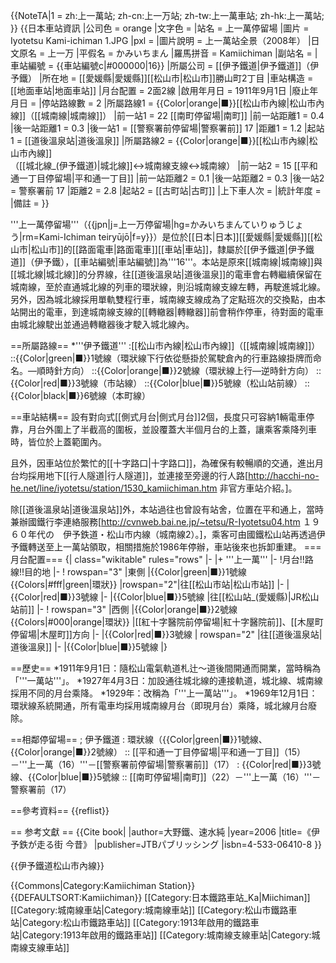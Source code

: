 {{NoteTA|1 = zh:上一萬站; zh-cn:上一万站; zh-tw:上一萬車站; zh-hk:上一萬站; }}
{{日本車站資訊
|公司色     = orange
|文字色     =
|站名       = 上一萬停留場
|圖片       = Iyotetsu Kami-ichiman 1.JPG
|pxl        = 
|圖片說明   = 上一萬站全景（2008年）
|日文原名   = 上一万
|平假名     = かみいちまん 
|羅馬拼音   = Kamiichiman
|副站名     = 
|車站編號   = {{車站編號c|#000000|16}}
|所屬公司   = [[伊予鐵道|伊予鐵道]]（伊予鐵）
|所在地     = [[愛媛縣|愛媛縣]][[松山市|松山市]]勝山町2丁目
|車站構造   = [[地面車站|地面車站]]
|月台配置   = 2面2線
|啟用年月日 = 1911年9月1日
|廢止年月日 =
|停站路線數 = 2
|所屬路線1  = {{Color|orange|■}}[[松山市內線|松山市內線]]（[[城南線|城南線]]）
|前一站1    = 22 [[南町停留場|南町]]
|前一站距離1 = 0.4
|後一站距離1 = 0.3
|後一站1    = [[警察署前停留場|警察署前]] 17
|距離1      = 1.2
|起站1      = [[道後溫泉站|道後溫泉]]
|所屬路線2  = {{Color|orange|■}}[[松山市內線|松山市內線]]<br>（[[城北線_(伊予鐵道)|城北線]]↔城南線支線↔城南線）
|前一站2    = 15 [[平和通一丁目停留場|平和通一丁目]]
|前一站距離2 = 0.1
|後一站距離2 = 0.3
|後一站2    = 警察署前 17
|距離2      = 2.8
|起站2      = [[古町站|古町]]
|上下車人次 = 
|統計年度   = 
|備註       = 
}}

'''上一萬停留場'''（{{jpn|j=上一万停留場|hg=かみいちまんていりゅうじょう|rm=Kami-Ichiman teiryūjō|f=y}}）是位於[[日本|日本]][[愛媛縣|愛媛縣]][[松山市|松山市]]的[[路面電車|路面電車]][[車站|車站]]，隸屬於[[伊予鐵道|伊予鐵道]]（伊予鐵），[[車站編號|車站編號]]為'''16'''。本站是原來[[城南線|城南線]]與[[城北線|城北線]]的分界線，往[[道後溫泉站|道後溫泉]]的電車會右轉繼續保留在城南線，至於直通城北線的列車的環狀線，則沿城南線支線左轉，再駛進城北線。另外，因為城北線採用單軌雙程行車，城南線支線成為了定點班次的交換點，由本站開出的電車，到達城南線支線的[[轉轍器|轉轍器]]前會稍作停車，待對面的電車由城北線駛出並通過轉轍器後才駛入城北線內。

==所屬路線==
*'''伊予鐵道'''
:[[松山市內線|松山市內線]]（[[城南線|城南線]]）
::{{Color|green|■}}1號線（環狀線下行<ref name="one">依從懸掛於駕駛倉內的行車路線掛牌而命名。</ref>—順時針方向）
::{{Color|orange|■}}2號線（環狀線上行<ref name="one"/>—逆時針方向）
::{{Color|red|■}}3號線（市站線）
::{{Color|blue|■}}5號線（松山站前線）
::{{Color|black|■}}6號線（本町線）

==車站結構==
設有對向式[[側式月台|側式月台]]2個，長度只可容納1輛電車停靠，月台外圍上了半截高的圍板，並設覆蓋大半個月台的上蓋，讓乘客乘降列車時，皆位於上蓋範圍內。

且外，因車站位於繁忙的[[十字路口|十字路口]]，為確保有較暢順的交通，進出月台均採用地下[[行人隧道|行人隧道]]，並連接至旁邊的行人路<ref>[http://hacchi-no-he.net/line/iyotetsu/station/1530_kamiichiman.htm 非官方車站介紹。]</ref>。

除[[道後溫泉站|道後溫泉站]]外，本站過往也曾設有站舍，位置在平和通上，當時兼辦國鐵行李連絡服務<ref>[http://cvnweb.bai.ne.jp/~tetsu/R-Iyotetsu04.htm １９６０年代の　伊予鉄道・松山市内線（城南線2）。]</ref>，乘客可由國鐵松山站再透過伊予鐵轉送至上一萬站領取，相關措施於1986年停辦，車站後來也拆卸重建。
===月台配置===
{| class="wikitable" rules="rows"
|-
|+ '''上一萬'''
|-
!月台!!路線!!目的地
|-
! rowspan="3" |東側
|{{Color|green|■}}1號線 {{Colors|#fff|green|環狀}}
|rowspan="2"|往[[松山市站|松山市站]]
|-
|{{Color|red|■}}3號線
|-
|{{Color|blue|■}}5號線
|往[[松山站_(愛媛縣)|JR松山站前]]
|-
! rowspan="3" |西側
|{{Color|orange|■}}2號線 {{Colors|#000|orange|環狀}}
|[[紅十字醫院前停留場|紅十字醫院前]]、[[木屋町停留場|木屋町]]方向
|-
|{{Color|red|■}}3號線
| rowspan="2" |往[[道後溫泉站|道後溫泉]]
|-
|{{Color|blue|■}}5號線
|}

==歷史==
*1911年9月1日：隨松山電氣軌道札辻～道後間開通而開業，當時稱為「'''一萬站'''」。
*1927年4月3日：加設通往城北線的連接軌道，城北線、城南線採用不同的月台乘降。
*1929年：改稱為「'''上一萬站'''」。
*1969年12月1日：環狀線系統開通，所有電車均採用城南線月台（即現月台）乘降，城北線月台廢除。

==相鄰停留場==
; 伊予鐵道
: 環狀線（{{Color|green|■}}1號線、{{Color|orange|■}}2號線）
:: [[平和通一丁目停留場|平和通一丁目]]（15）－'''上一萬（16）'''－[[警察署前停留場|警察署前]]（17）
: {{Color|red|■}}3號線、{{Color|blue|■}}5號線
:: [[南町停留場|南町]]（22）－'''上一萬（16）'''－警察署前（17）

==參考資料==
{{reflist}}

== 参考文獻 ==
{{Cite book|
|author=大野鐵、速水純
|year=2006
|title=《伊予鉄が走る街 今昔》
|publisher=JTBパブリッシング
|isbn=4-533-06410-8
}}

{{伊予鐵道松山市內線}}

{{Commons|Category:Kamiichiman Station}}
{{DEFAULTSORT:Kamiichiman}}
[[Category:日本鐵路車站_Ka|Miichiman]]
[[Category:城南線車站|Category:城南線車站]]
[[Category:松山市鐵路車站|Category:松山市鐵路車站]]
[[Category:1913年啟用的鐵路車站|Category:1913年啟用的鐵路車站]]
[[Category:城南線支線車站|Category:城南線支線車站]]